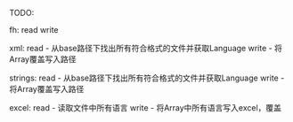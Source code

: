 TODO:


fh:
read
write

xml:
read - 从base路径下找出所有符合格式的文件并获取Language
write - 将Array<Langeuage>覆盖写入路径

strings:
read - 从base路径下找出所有符合格式的文件并获取Language
write - 将Array<Langeuage>覆盖写入路径

excel:
read - 读取文件中所有语言
write - 将Array<Language>中所有语言写入excel，覆盖